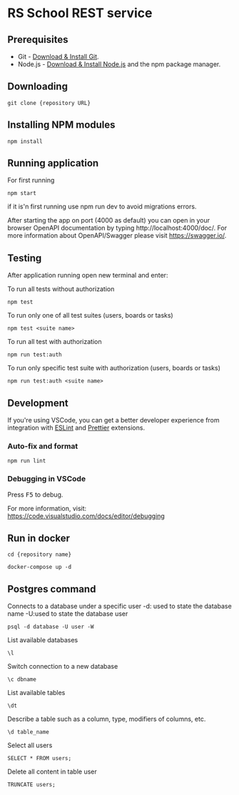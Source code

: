 # RS School REST service

## Prerequisites

- Git - [Download & Install Git](https://git-scm.com/downloads).
- Node.js - [Download & Install Node.js](https://nodejs.org/en/download/) and the npm package manager.

## Downloading

```
git clone {repository URL}
```

## Installing NPM modules

```
npm install
```

## Running application
For first running
```
npm start
```
if it is'n first running use npm run dev to avoid migrations errors.

After starting the app on port (4000 as default) you can open
in your browser OpenAPI documentation by typing http://localhost:4000/doc/.
For more information about OpenAPI/Swagger please visit https://swagger.io/.

## Testing

After application running open new terminal and enter:

To run all tests without authorization

```
npm test
```

To run only one of all test suites (users, boards or tasks)

```
npm test <suite name>
```

To run all test with authorization

```
npm run test:auth
```

To run only specific test suite with authorization (users, boards or tasks)

```
npm run test:auth <suite name>
```

## Development

If you're using VSCode, you can get a better developer experience from integration with [ESLint](https://marketplace.visualstudio.com/items?itemName=dbaeumer.vscode-eslint) and [Prettier](https://marketplace.visualstudio.com/items?itemName=esbenp.prettier-vscode) extensions.

### Auto-fix and format

```
npm run lint
```

### Debugging in VSCode

Press <kbd>F5</kbd> to debug.

For more information, visit: https://code.visualstudio.com/docs/editor/debugging

## Run in docker

```
cd {repository name}
```

```
docker-compose up -d
```
## Postgres command

Connects to a database under a specific user	-d: used to state the database name 
-U:used to state the database user
```
psql -d database -U user -W	
```

List available databases
```
\l
```

Switch connection to a new database
```
\c dbname
```

List available tables
```
\dt
```

Describe a table such as a column, type, modifiers of columns, etc.
```
\d table_name
```
Select all users
```
SELECT * FROM users;
```
Delete all content in table user
```
TRUNCATE users;
```
